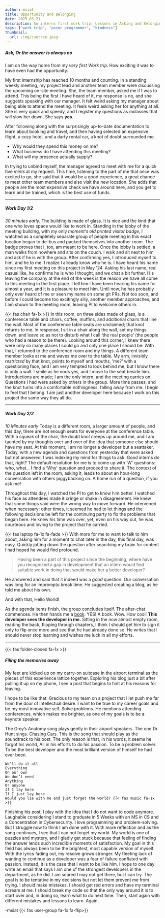 ```yaml
---
author: msiat
title: Opportunity and Belonging
date: 2025-03-21
description: An interns first work trip; Lessons in Asking and Belonging
tags: ["work trip", "poser programmer", "kindness"]
thumbnail:
  url: /img/suntree.jpeg
---
```


##### Ask, Or the answer is always no

I am on the way home from my _very first Work trip_.
How exciting it was to have even had the opportunity.

My first internship has reached 10 months and counting.
In a standing weekly meeting, my project lead and another team member were discussing the upcoming on-site meeting. She, the team member, asked me if I was to attend. This being the first I have heard of it, my response is no, and she suggests speaking with our manager.
It felt weird asking my manager about being able to attend the meeting. It feels weird asking her for anything at all. She is very quick and speedy, and I register my questions as molasses that will slow her down. She says **yes**.

After following along with the surprisingly up-to-date documentation to learn about booking and travel, and then having selected an expensive flight, a cozy hotel, and a darty rental car, a knot of doubt surrounded me.

- Why would they spend this money on me?
- What business do I have attending this meeting?
- What will my presence actually supply?

In trying to unbind myself, the manager agreed to meet with me for a quick five _mints_ at my request. This time, listening to the part of me that once was excited to go, she said that it would be a good experience, a great chance to meet other team members and also visit the new location. She adds that people are the most expensive check we have around here, and you get to learn and be trained, which is the best use of funds.

---

##### Work Day 1/2

_30 minutes early._
The building is made of glass. It is nice and the kind that one who loves space would like to work in. Standing in the lobby of the meeting building, with my only _moment's old printed visitor badge_, I watched as a completely separate group of people meeting in this exact location began to de-bus and packed themselves into another room. The badge proves that I, too, am meant to be here. Once the lobby is settled, a man walks from nowhere and sits on the couch. I walk and sit next to him and ask if he is with the group. After confirming yes, I introduced myself to him, and he to me. I realize I already know who he is. I have heard his name since my first meeting on this project in May ’24. Asking his last name, real casual like, he confirms he is who I thought, and we chat a bit further. His leaving the company at the end of the week is the reason we have all come to this meeting in the first place. I tell him I have been hearing his name for almost a year, and it is a pleasure to meet him. Until now, he has probably only ever heard of me or seen my name on some git PRs. Not too soon, and before I could become too excitingly silly, another member approaches, and I am shown to the meeting room, leaving PI to welcome others in.

{{< fas chair fa-1x >}}
In this room, on three sides made of glass, is a conference table and chairs, coffee, muffins, and additional chairs that line the wall. Most of the conference table seats are unclaimed; that knot returns to me. In response, I sit in a chair along the wall, set my things down, and leave so as not to disturb what I call ‘the real people’ (the people who had a reason to be there). Looking around this corner, I knew there were only so many places I could go and only one place I should be. With that, I returned to the conference room and my things. A different team member looks at me and waves me over to the table. My arm, invisibly _restricted_ by that knot, points to myself and mouths, 'me?’ with a questioning face, and I am very tempted to look behind me, but I know there is only a wall. I smile as he nods yes, and I move to the seat beside him. Introductions are made; I am the only intern, and the meeting carries on. Questions I had were asked by others in the group. More time passes, and the knot turns into a comfortable nothingness, falling away from me. I begin to feel that I belong. I am just another developer here because I work on this project the same way they all do.

---

##### Work Day 2/2

_10 Minutes early_ Today is a different room, a larger amount of people, and this day, there are not enough seats for everyone at the conference table. With a squeak of the chair, the doubt knot creeps up around me, and I am taunted by my thoughts over and over of the idea that someone else should have my seat. At this moment, I am no longer a developer but a seattaker. Today, with a new agenda and questions from yesterday that were asked but not answered, I was indexing my mind for things to ask. Good interns do that, right? The default resolution for me is to come up with ‘W' questions: who, what... I find a ‘Why' question and proceed to share it. The context of the question left in the room, asking it, leads to about an hour-long conversation with others piggybacking on. A home run of a question, if you ask me!

Throughout this day, I watched the PI to get to know him better. I watched his face as attendees made it cringe or shake in disagreement. He knew that some things said were the wrong way to move forward. He intervened when necessary; other times, it seemed he had to let things and the following decisions be left for the continuing party to fix the problems that began here. He knew his time was over, yet, even on his way out, he was courteous and loving to the project that he carried.

{{< fas laptop fa-1x fa-fade >}} With more for me to want to talk to him about, asking him for a moment to chat later in the day, this final day, was easy. Quickly jotting down the question after searching my brain for content I had hoped he would find profound.

> Having been a part of this project since the beginning, where have you recognized a gap in development that an intern would find suitable work in doing that would make her a better developer?

He answered and said that it indeed was a _good_ question. Our conversation was long for an impromptu break time. He suggested creating a blog, as he told me about his own.

And with that, Hello World!

As the agenda items finish, the group concludes itself. The after-chat commences. He then hands me a [book](https://www.barnesandnoble.com/w/probabilistic-data-structures-and-algorithms-for-big-data-applications-andrii-gakhov/1130581752;jsessionid=14180ADC862FAF9487553ABB83F8BFCF.prodny_store02-atgap13?ean=9783748190486). YES! A book. Wow. How cool! **This developer sees the developer in me.** Sitting in the now almost empty room, reading the back, flipping through chapters, I think I should get him to sign it only to flip once more and see that he had already done so. He writes that I should never stop learning and wishes me luck in all my efforts.

---

{{< fas folder-closed fa-1x >}}

##### Filing the memories away

My feet are kicked up on my carry-on suitcase in the airport terminal as the pieces of this experience lattice together. Exploring his blog just a bit after pulling it up on my phone, I see a post that begins to hint at his reasons for leaving.

I hope to be like that: Gracious to my team on a project that I let push me far from the door of intellectual desire. I want to be true to my career goals and be my most innovative self. Solve problems. He mentions attending conferences, which makes me brighter, as one of my goals is to be a keynote speaker.

The Grey’s Anatomy song plays gently in their airport speakers. The one Dr. Hunt sings. [Chasing Cars](https://genius.com/Snow-patrol-chasing-cars-lyrics). This is the song that should play as the soundtrack to his post. The only reason is that, in his words, it seems he forgot his world, All in his efforts to do his passion. To be a problem solver. To be the best developer and the most brilliant version of himself he had ever been.

```
We’ll do it all
Everything
On our own
We don’t need
Anything
Or anyone
If I lay here
If I just lay here
Would you lie with me and just forget the world? {{< fas music fa-1x >}}
```

Finishing his post, I play with the idea that I do not want to code anymore. Laughable considering I stand to graduate in 5 Weeks with an MS in CS and a Concentration in Cybersecurity. I love programming and problem-solving. But I struggle now to think I am done with it. With more reflection and as the song continues, I see that I can not forget my world. My world is one of puzzles and mystery, and I gladly get stuck because that feeling of finding the answer lends such incredible moments of satisfaction. My goal in this field has always been to be the brightest, most capable version of myself. With the lyrics fading out, my resolve grows stronger. My fleeting lack of wanting to continue as a developer was a fear of failure conflated with passion. Instead, it is the case that I want to be like him. I hope to one day write an email that says I am one of the strongest developers in the department, as he did. I am scared I may not get there, but I can try. The goal is to be tentative in my decisions but not let them prevent me from trying. I should make mistakes. I should get red errors and have my terminal scream at me. I should break my code so that the only way around it is to start over and, in doing so, learn what to do next time. Then, start again with different mistakes and lessons to learn. Again.

-msiat {{< fas user-group fa-1x fa-flip>}}
